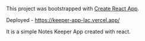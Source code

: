 This project was bootstrapped with [Create React App](https://github.com/facebook/create-react-app).

Deployed - https://keeper-app-lac.vercel.app/

It is a simple Notes Keeper App created with react.
